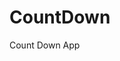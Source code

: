 # CountDown
 Count Down App
          
                            
                                                                                                                                                        
                                                                                                           
                                                                                                           
                                                                                                       
                                                                                                 
                                                                       
                                               
                                          
                
             
           
   
